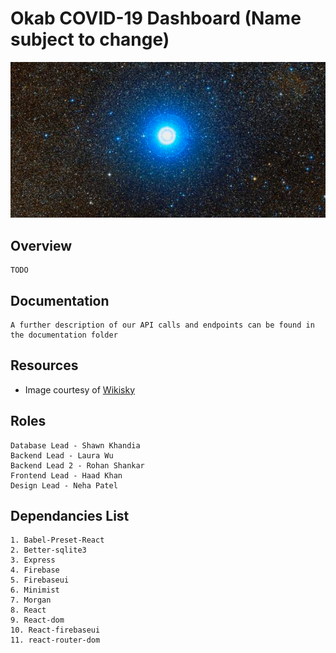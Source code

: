 # Okab COVID-19 Dashboard (Name subject to change)
![alt text](./okab.png)

## Overview
    TODO

## Documentation
    A further description of our API calls and endpoints can be found in the documentation folder

## Resources
- Image courtesy of [Wikisky](http://wikisky.org)

## Roles
    Database Lead - Shawn Khandia 
    Backend Lead - Laura Wu
    Backend Lead 2 - Rohan Shankar
    Frontend Lead - Haad Khan
    Design Lead - Neha Patel 

## Dependancies List
    1. Babel-Preset-React
    2. Better-sqlite3
    3. Express
    4. Firebase
    5. Firebaseui
    6. Minimist
    7. Morgan
    8. React
    9. React-dom
    10. React-firebaseui
    11. react-router-dom
